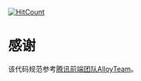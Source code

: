 
[![HitCount](http://hits.dwyl.io/w-fe/code-guide.svg)](http://hits.dwyl.io/w-fe/code-guide)

# 感谢

该代码规范参考[腾讯前端团队AlloyTeam](http://alloyteam.github.io/CodeGuide/)。